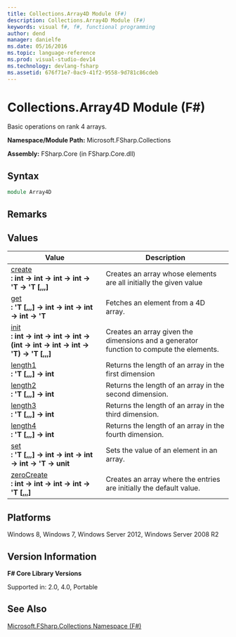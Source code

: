 ```yaml
---
title: Collections.Array4D Module (F#)
description: Collections.Array4D Module (F#)
keywords: visual f#, f#, functional programming
author: dend
manager: danielfe
ms.date: 05/16/2016
ms.topic: language-reference
ms.prod: visual-studio-dev14
ms.technology: devlang-fsharp
ms.assetid: 676f71e7-0ac9-41f2-9558-9d781c86cdeb 
---
```


# Collections.Array4D Module (F#)

Basic operations on rank 4 arrays.

**Namespace/Module Path:** Microsoft.FSharp.Collections

**Assembly:** FSharp.Core (in FSharp.Core.dll)


## Syntax

```fsharp
module Array4D
```

## Remarks

## Values


|Value|Description|
|-----|-----------|
|[create](https://msdn.microsoft.com/library/c146b4b0-2e63-4d00-8451-5d72833ccfdc)<br />**: int -&gt; int -&gt; int -&gt; int -&gt; 'T -&gt; 'T [,,,]**|Creates an array whose elements are all initially the given value|
|[get](https://msdn.microsoft.com/library/d268205c-d77b-4816-8360-57be8e770005)<br />**: 'T [,,,] -&gt; int -&gt; int -&gt; int -&gt; int -&gt; 'T**|Fetches an element from a 4D array.|
|[init](https://msdn.microsoft.com/library/41e8bf42-5a11-4884-8890-a1b194f5f80e)<br />**: int -&gt; int -&gt; int -&gt; int -&gt; (int -&gt; int -&gt; int -&gt; int -&gt; 'T) -&gt; 'T [,,,]**|Creates an array given the dimensions and a generator function to compute the elements.|
|[length1](https://msdn.microsoft.com/library/a864b7e6-7da5-45bf-9b54-ef0f772488f1)<br />**: 'T [,,,] -&gt; int**|Returns the length of an array in the first dimension|
|[length2](https://msdn.microsoft.com/library/2da2dd52-1348-4c70-b64c-299a3d43cda1)<br />**: 'T [,,,] -&gt; int**|Returns the length of an array in the second dimension.|
|[length3](https://msdn.microsoft.com/library/199a6b83-85df-4ed6-9ef9-faa0b4e2ae6d)<br />**: 'T [,,,] -&gt; int**|Returns the length of an array in the third dimension.|
|[length4](https://msdn.microsoft.com/library/f8e138c3-0a87-4b63-86ab-9d286c6b6cff)<br />**: 'T [,,,] -&gt; int**|Returns the length of an array in the fourth dimension.|
|[set](https://msdn.microsoft.com/library/2b72ed80-310c-4b75-9fa4-6cbb13aa7ff4)<br />**: 'T [,,,] -&gt; int -&gt; int -&gt; int -&gt; int -&gt; 'T -&gt; unit**|Sets the value of an element in an array.|
|[zeroCreate](https://msdn.microsoft.com/library/1391be77-5364-4397-a710-c1298e6397bc)<br />**: int -&gt; int -&gt; int -&gt; int -&gt; 'T [,,,]**|Creates an array where the entries are initially the default value.|

## Platforms
Windows 8, Windows 7, Windows Server 2012, Windows Server 2008 R2


## Version Information
**F# Core Library Versions**

Supported in: 2.0, 4.0, Portable


## See Also
[Microsoft.FSharp.Collections Namespace &#40;F&#35;&#41;](Microsoft.FSharp.Collections-Namespace-%5BFSharp%5D.md)

